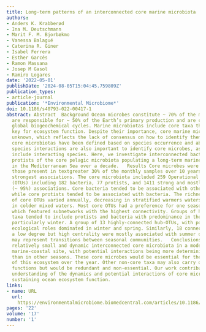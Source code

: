 ```yaml
---
title: Long-term patterns of an interconnected core marine microbiota
authors:
- Anders K. Krabberød
- Ina M. Deutschmann
- Marit F. M. Bjorbækmo
- Vanessa Balagué
- Caterina R. Giner
- Isabel Ferrera
- Esther Garcés
- Ramon Massana
- Josep M Gasol
- Ramiro Logares
date: '2022-05-01'
publishDate: '2024-08-05T15:04:45.759809Z'
publication_types:
- article-journal
publication: '*Environmental Microbiome*'
doi: 10.1186/s40793-022-00417-1
abstract: Abstract  Background Ocean microbes constitute ~ 70% of the marine biomass,
  are responsible for ~ 50% of the Earth’s primary production and are crucial for
  global biogeochemical cycles. Marine microbiotas include core taxa that are usually
  key for ecosystem function. Despite their importance, core marine microbes are relatively
  unknown, which reflects the lack of consensus on how to identify them. So far, most
  core microbiotas have been defined based on species occurrence and abundance. Yet,
  species interactions are also important to identify core microbes, as communities
  include interacting species. Here, we investigate interconnected bacteria and small
  protists of the core pelagic microbiota populating a long-term marine-coastal observatory
  in the Mediterranean Sea over a decade.   Results Core microbes were defined as
  those present in textgreater 30% of the monthly samples over 10 years, with the
  strongest associations. The core microbiota included 259 Operational Taxonomic Units
  (OTUs) including 182 bacteria, 77 protists, and 1411 strong and mostly positive
  (~ 95%) associations. Core bacteria tended to be associated with other bacteria,
  while core protists tended to be associated with bacteria. The richness and abundance
  of core OTUs varied annually, decreasing in stratified warmers waters and increasing
  in colder mixed waters. Most core OTUs had a preference for one season, mostly winter,
  which featured subnetworks with the highest connectivity. Groups of highly associated
  taxa tended to include protists and bacteria with predominance in the same season,
  particularly winter. A group of 13 highly-connected hub-OTUs, with potentially important
  ecological roles dominated in winter and spring. Similarly, 18 connector OTUs with
  a low degree but high centrality were mostly associated with summer or autumn and
  may represent transitions between seasonal communities.   Conclusions We found a
  relatively small and dynamic interconnected core microbiota in a model temperate
  marine-coastal site, with potential interactions being more deterministic in winter
  than in other seasons. These core microbes would be essential for the functioning
  of this ecosystem over the year. Other non-core taxa may also carry out important
  functions but would be redundant and non-essential. Our work contributes to the
  understanding of the dynamics and potential interactions of core microbes possibly
  sustaining ocean ecosystem function.
links:
- name: URL
  url: 
    https://environmentalmicrobiome.biomedcentral.com/articles/10.1186/s40793-022-00417-1
pages: '22'
volume: '17'
number: '1'
---
```

